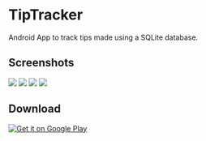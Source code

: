 # TipTracker
Android App to track tips made using a SQLite database.

## Screenshots
![](https://farm5.staticflickr.com/4733/38610618175_b46bcfaa15_n.jpg)
![](https://farm5.staticflickr.com/4641/38610622635_9cc64f161b_n.jpg)
![](https://farm5.staticflickr.com/4591/25635980248_d5ce5ffde8_n.jpg) 
![](https://farm5.staticflickr.com/4685/38610625895_021ba054a9_n.jpg)

## Download
<a href='https://play.google.com/store/apps/details?id=antmacchia.tiptracker&hl=en&pcampaignid=MKT-Other-global-all-co-prtnr-py-PartBadge-Mar2515-1'><img alt='Get it on Google Play' src='https://play.google.com/intl/en_us/badges/images/generic/en_badge_web_generic.png'/></a>
